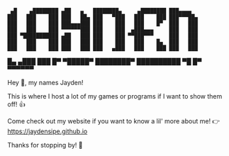 
     ▄█    ▄████████ ▄██   ▄   ████████▄     ▄████████ ███▄▄▄▄   
    ███   ███    ███ ███   ██▄ ███   ▀███   ███    ███ ███▀▀▀██▄ 
    ███   ███    ███ ███▄▄▄███ ███    ███   ███    █▀  ███   ███ 
    ███   ███    ███ ▀▀▀▀▀▀███ ███    ███  ▄███▄▄▄     ███   ███ 
    ███ ▀███████████ ▄██   ███ ███    ███ ▀▀███▀▀▀     ███   ███ 
    ███   ███    ███ ███   ███ ███    ███   ███    █▄  ███   ███ 
    ███   ███    ███ ███   ███ ███   ▄███   ███    ███ ███   ███ 
█▄ ▄███   ███    █▀   ▀█████▀  ████████▀    ██████████  ▀█   █▀  
▀▀▀▀▀▀                                                           

Hey 👋, my names Jayden!

This is where I host a lot of my games or programs if I want to show them off! 👍 

Come check out my website if you want to know a lil' more about me! 👉 https://jaydensipe.github.io

Thanks for stopping by! 🤝

